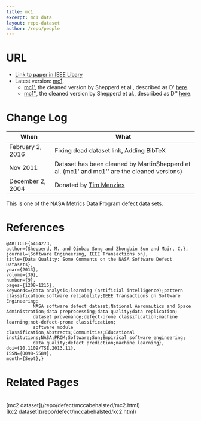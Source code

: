 ```yaml
---
title: mc1
excerpt: mc1 data
layout: repo-dataset
author: /repo/people
---
```



# URL

* [Link to paper in IEEE Libary](http://ieeexplore.ieee.org/xpl/abstractAuthors.jsp?arnumber=6464273)
* Latest version: [mc1](https://terapromise.csc.ncsu.edu/repo/defect/mccabehalsted/mc/mc1).
    * [mc1'](https://terapromise.csc.ncsu.edu/repo/defect/mccabehalsted/mc/mc1/d), the cleaned version by Shepperd et al., described as D' [here](http://nasa-softwaredefectdatasets.wikispaces.com/home).
    * [mc1''](https://terapromise.csc.ncsu.edu/repo/defect/mccabehalsted/mc/mc1/dd), the cleaned version by Shepperd et al., described as D'' [here](http://nasa-softwaredefectdatasets.wikispaces.com/home).



# Change Log

When | What
---- | ----
February 2, 2016 | Fixing dead dataset link, Adding BibTeX
Nov 2011 | Dataset has been cleaned by MartinShepperd et al. (mc1' and mc1'' are the cleaned versions)
December 2, 2004 | Donated by [Tim Menzies](/repo/people/data-donors/promise3.html)

This is one of the NASA Metrics Data Program defect data sets.

# References

```
@ARTICLE{6464273,
author={Shepperd, M. and Qinbao Song and Zhongbin Sun and Mair, C.},
journal={Software Engineering, IEEE Transactions on},
title={Data Quality: Some Comments on the NASA Software Defect Datasets},
year={2013},
volume={39},
number={9},
pages={1208-1215},
keywords={data analysis;learning (artificial intelligence);pattern classification;software reliability;IEEE Transactions on Software Engineering;
          NASA software defect dataset;National Aeronautics and Space Administration;data preprocessing;data quality;data replication;
          dataset provenance;defect-prone classification;machine learning;not-defect-prone classification;
          software module classification;Abstracts;Communities;Educational institutions;NASA;PROM;Software;Sun;Empirical software engineering;
          data quality;defect prediction;machine learning},
doi={10.1109/TSE.2013.11},
ISSN={0098-5589},
month={Sept},}
```

# Related Pages

<br>
[mc2 dataset](/repo/defect/mccabehalsted/mc2.html) <br>
[kc2 dataset](/repo/defect/mccabehalsted/kc2.html)
